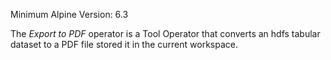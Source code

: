 Minimum Alpine Version: 6.3

The *Export to PDF* operator is a Tool Operator that converts an hdfs tabular dataset to a PDF file stored it in the current workspace.
